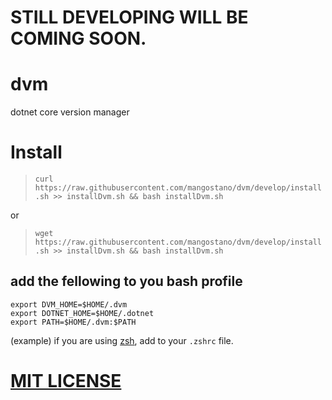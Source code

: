 # STILL DEVELOPING WILL BE COMING SOON.

# dvm
dotnet core version manager

# Install

> `curl https://raw.githubusercontent.com/mangostano/dvm/develop/install.sh >> installDvm.sh && bash installDvm.sh`  

or   

> `wget https://raw.githubusercontent.com/mangostano/dvm/develop/install.sh >> installDvm.sh && bash installDvm.sh`
## add the fellowing to you bash profile 
```
export DVM_HOME=$HOME/.dvm
export DOTNET_HOME=$HOME/.dotnet
export PATH=$HOME/.dvm:$PATH
```
(example) if you are using [zsh](https://github.com/robbyrussell/oh-my-zsh), add to your `.zshrc` file.

# [MIT LICENSE](./LICENSE)
